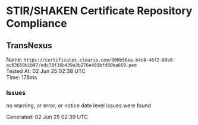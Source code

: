 # STIR/SHAKEN Certificate Repository Compliance

## TransNexus

Name: `https://certificates.clearip.com/000b56ea-b4c8-46f2-89e0-ac03650b1b97/edc78f36b439a3b276e401bfd80ba669.pem`\
Tested At: 02 Jun 25 02:38 UTC\
Time: 176ms

### Issues

no warning, or error, or notice date level issues were found

Generated: 02 Jun 25 02:39 UTC